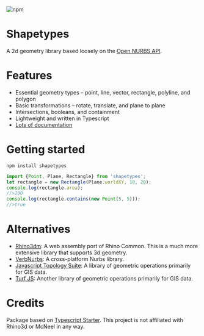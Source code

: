 ![npm](https://img.shields.io/npm/v/shapetypes)

# Shapetypes

A 2d geometry library based loosely on the [Open NURBS API](https://github.com/mcneel/opennurbs/). 

# Features
- Essential geometry types – point, line, vector, rectangle, polyline, and polygon
- Basic transformations – rotate, translate, and plane to plane
- Intersections, booleans, and containment
- Lightweight and written in Typescript
- [Lots of documentation](https://deardanieldavis.github.io/shapetypes/)

# Getting started
```npm install shapetypes```

```ts
import {Point, Plane, Rectangle} from 'shapetypes';
let rectangle = new Rectangle(Plane.worldXY, 10, 20);
console.log(rectangle.area);
//>200
console.log(rectangle.contains(new Point(5, 5)));
//>true

```


# Alternatives
- [Rhino3dm](https://www.npmjs.com/package/rhino3dm): A web assembly port of Rhino Common. This is a much 
more extensive library that supports 3d geometry.
- [VerbNurbs](https://www.npmjs.com/package/verb-nurbs): A cross-platform Nurbs library.
- [Javascript Topology Suite](https://github.com/bjornharrtell/jsts): A library of geometric operations primarily for GIS data.
- [Turf JS](https://turfjs.org): Another library of geometric operations primarily for GIS data.

# Credits
Package based on [Typescript Starter](https://github.com/bitjson/typescript-starter).
This project is not affiliated with Rhino3d or McNeel in any way.
